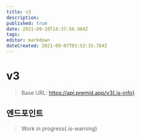 ```yaml
---
title: v3
description: 
published: true
date: 2021-09-18T14:37:56.984Z
tags: 
editor: markdown
dateCreated: 2021-09-07T01:52:35.764Z
---
```


# v3

> Base URL: https://api.premid.app/v3{.is-info}


## 엔드포인트
> Work in progress{.is-warning}